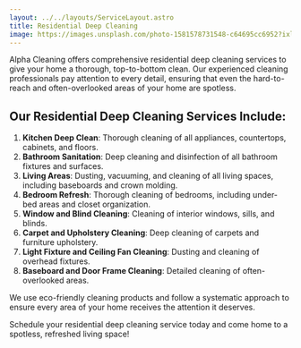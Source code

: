 ```yaml
---
layout: ../../layouts/ServiceLayout.astro
title: Residential Deep Cleaning
image: https://images.unsplash.com/photo-1581578731548-c64695cc6952?ixlib=rb-4.0.3&ixid=M3wxMjA3fDB8MHxwaG90by1wYWdlfHx8fGVufDB8fHx8fA%3D%3D&auto=format&fit=crop&w=2070&q=80
---
```


Alpha Cleaning offers comprehensive residential deep cleaning services to give your home a thorough, top-to-bottom clean. Our experienced cleaning professionals pay attention to every detail, ensuring that even the hard-to-reach and often-overlooked areas of your home are spotless.

## Our Residential Deep Cleaning Services Include:

1. **Kitchen Deep Clean**: Thorough cleaning of all appliances, countertops, cabinets, and floors.
2. **Bathroom Sanitation**: Deep cleaning and disinfection of all bathroom fixtures and surfaces.
3. **Living Areas**: Dusting, vacuuming, and cleaning of all living spaces, including baseboards and crown molding.
4. **Bedroom Refresh**: Thorough cleaning of bedrooms, including under-bed areas and closet organization.
5. **Window and Blind Cleaning**: Cleaning of interior windows, sills, and blinds.
6. **Carpet and Upholstery Cleaning**: Deep cleaning of carpets and furniture upholstery.
7. **Light Fixture and Ceiling Fan Cleaning**: Dusting and cleaning of overhead fixtures.
8. **Baseboard and Door Frame Cleaning**: Detailed cleaning of often-overlooked areas.

We use eco-friendly cleaning products and follow a systematic approach to ensure every area of your home receives the attention it deserves.

Schedule your residential deep cleaning service today and come home to a spotless, refreshed living space!